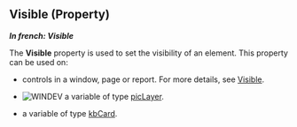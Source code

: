 
## Visible (Property)

***In french: Visible***
	



<a name="XUse"></a>
<a name="Use"></a>
<a name="description"></a>
The **Visible** property is used to set the visibility of an element. This property can be used on: 

- controls in a window, page or report. For more details, see [Visible](../Proprietes/2510138.md). 

- ![WINDEV](https://doc.pcsoft.fr/ext/images/us/WD.png) a variable of type [picLayer](../WDLang1/1000024604.md).

- a variable of type [kbCard](../WDLang1/1410089167.md).




